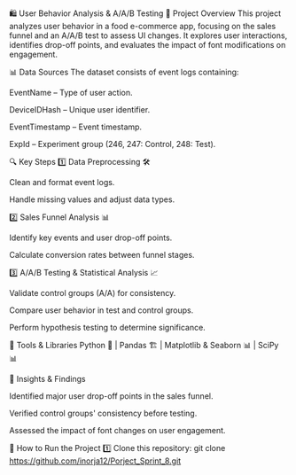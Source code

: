 🛍️ User Behavior Analysis & A/A/B Testing
📌 Project Overview
This project analyzes user behavior in a food e-commerce app, focusing on the sales funnel and an A/A/B test to assess UI changes. It explores user interactions, identifies drop-off points, and evaluates the impact of font modifications on engagement.

📊 Data Sources
The dataset consists of event logs containing:

EventName – Type of user action.

DeviceIDHash – Unique user identifier.

EventTimestamp – Event timestamp.

ExpId – Experiment group (246, 247: Control, 248: Test).

🔍 Key Steps
1️⃣ Data Preprocessing 🛠️

Clean and format event logs.

Handle missing values and adjust data types.

2️⃣ Sales Funnel Analysis 📊

Identify key events and user drop-off points.

Calculate conversion rates between funnel stages.

3️⃣ A/A/B Testing & Statistical Analysis 📈

Validate control groups (A/A) for consistency.

Compare user behavior in test and control groups.

Perform hypothesis testing to determine significance.

📌 Tools & Libraries
Python 🐍 | Pandas 🏗️ | Matplotlib & Seaborn 📊 | SciPy 📊

📝 Insights & Findings

Identified major user drop-off points in the sales funnel.

Verified control groups' consistency before testing.

Assessed the impact of font changes on user engagement.

🚀 How to Run the Project
1️⃣ Clone this repository: git clone https://github.com/inorja12/Porject_Sprint_8.git
